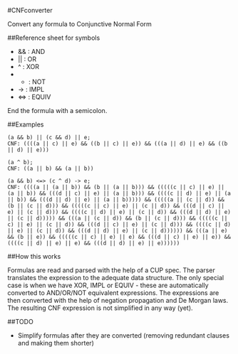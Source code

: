 #CNFconverter

Convert any formula to Conjunctive Normal Form 

##Reference sheet for symbols

* && : AND
* || : OR
* ^ : XOR
* - : NOT
* -> : IMPL
* <=> : EQUIV

End the formula with a semicolon.

##Examples

```
(a && b) || (c && d) || e;
CNF: ((((a || c) || e) && ((b || c) || e)) && (((a || d) || e) && ((b || d) || e)))
```

```
(a ^ b);
CNF: ((a || b) && (a || b))
```

```
(a && b) <=> (c ^ d) -> e;
CNF: ((((a || (a || b)) && (b || (a || b))) && (((((c || c) || e) || (a || b)) && (((d || c) || e) || (a || b))) && ((((c || d) || e) || (a || b)) && (((d || d) || e) || (a || b))))) && (((((a || (c || d)) && (b || (c || d))) && (((((c || c) || e) || (c || d)) && (((d || c) || e) || (c || d))) && ((((c || d) || e) || (c || d)) && (((d || d) || e) || (c || d))))) && (((a || (c || d)) && (b || (c || d))) && (((((c || c) || e) || (c || d)) && (((d || c) || e) || (c || d))) && ((((c || d) || e) || (c || d)) && (((d || d) || e) || (c || d)))))) && (((a || e) && (b || e)) && (((((c || c) || e) || e) && (((d || c) || e) || e)) && ((((c || d) || e) || e) && (((d || d) || e) || e))))))
```

##How this works

Formulas are read and parsed with the help of a CUP spec. The parser translates the expression to the adequate data structure. The only special case is when we have XOR, IMPL or EQUIV - these are automatically converted to AND/OR/NOT equivalent expressions. The expressions are then converted with the help of negation propagation and De Morgan laws. The resulting CNF expression is not simplified in any way (yet).

##TODO

* Simplify formulas after they are converted (removing redundant clauses and making them shorter)